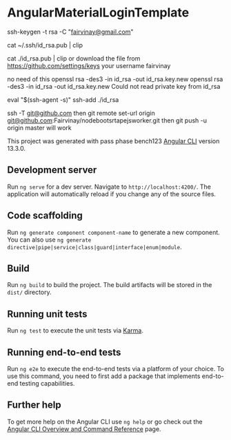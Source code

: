 # AngularMaterialLoginTemplate

ssh-keygen -t rsa -C "fairvinay@gmail.com"

cat ~/.ssh/id_rsa.pub | clip

cat ./id_rsa.pub | clip
or download the file from  https://github.com/settings/keys your username fairvinay 

no need of this 
openssl rsa -des3 -in id_rsa -out id_rsa.key.new
openssl rsa -des3 -in id_rsa -out id_rsa.key.new
Could not read private key from id_rsa


eval "$(ssh-agent -s)"
ssh-add ./id_rsa

ssh -T git@github.com
then
 git remote set-url origin git@github.com:Fairvinay/nodebootsrtapejsworker.git
then git push -u origin master will work 

This project was generated with pass phase bench123 [Angular CLI](https://github.com/angular/angular-cli) version 13.3.0.

## Development server

Run `ng serve` for a dev server. Navigate to `http://localhost:4200/`. The application will automatically reload if you change any of the source files.

## Code scaffolding

Run `ng generate component component-name` to generate a new component. You can also use `ng generate directive|pipe|service|class|guard|interface|enum|module`.

## Build

Run `ng build` to build the project. The build artifacts will be stored in the `dist/` directory.

## Running unit tests

Run `ng test` to execute the unit tests via [Karma](https://karma-runner.github.io).

## Running end-to-end tests

Run `ng e2e` to execute the end-to-end tests via a platform of your choice. To use this command, you need to first add a package that implements end-to-end testing capabilities.

## Further help

To get more help on the Angular CLI use `ng help` or go check out the [Angular CLI Overview and Command Reference](https://angular.io/cli) page.

